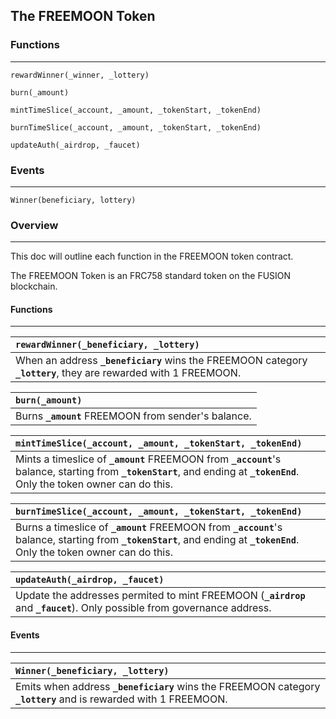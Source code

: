 ## The FREEMOON Token

### **Functions**

---

	rewardWinner(_winner, _lottery)

	burn(_amount)

	mintTimeSlice(_account, _amount, _tokenStart, _tokenEnd)

	burnTimeSlice(_account, _amount, _tokenStart, _tokenEnd)
	
	updateAuth(_airdrop, _faucet)

### **Events**

---

    Winner(beneficiary, lottery)

### **Overview**

---

This doc will outline each function in the FREEMOON token contract.

The FREEMOON Token is an FRC758 standard token on the FUSION blockchain.

#### Functions

---

| **`rewardWinner(_beneficiary, _lottery)`** |
| :--- |
| When an address **`_beneficiary`** wins the FREEMOON category **`_lottery`**, they are rewarded with 1 FREEMOON. |

| **`burn(_amount)`** |
| :--- |
| Burns **`_amount`** FREEMOON from sender's balance. |

| **`mintTimeSlice(_account, _amount, _tokenStart, _tokenEnd)`** |
| :-- |
| Mints a timeslice of **`_amount`** FREEMOON from **`_account`**'s balance, starting from **`_tokenStart`**, and ending at **`_tokenEnd`**. Only the token owner can do this. |

| **`burnTimeSlice(_account, _amount, _tokenStart, _tokenEnd)`** |
| :-- |
| Burns a timeslice of **`_amount`** FREEMOON from **`_account`**'s balance, starting from **`_tokenStart`**, and ending at **`_tokenEnd`**. Only the token owner can do this. |

| **`updateAuth(_airdrop, _faucet)`** |
| :-- |
| Update the addresses permited to mint FREEMOON (**`_airdrop`** and **`_faucet`**). Only possible from governance address. |

#### Events

---

| **`Winner(_beneficiary, _lottery)`** |
| :-- |
| Emits when address **`_beneficiary`** wins the FREEMOON category **`_lottery`** and is rewarded with 1 FREEMOON. |